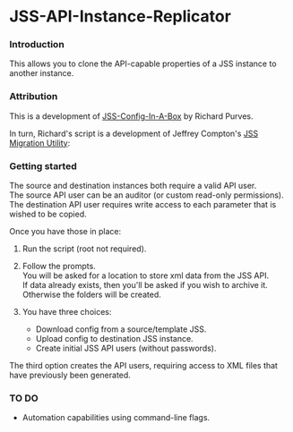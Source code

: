 # JSS-API-Instance-Replicator

### Introduction

This allows you to clone the API-capable properties of a JSS instance to another instance.  

### Attribution

This is a development of [JSS-Config-In-A-Box](https://github.com/franton/JSS-Config-In-A-Box)
by Richard Purves.

In turn, Richard's script is a development of Jeffrey Compton's
[JSS Migration Utility](https://github.com/igeekjsc/JSSAPIScripts/blob/master/jssMigrationUtility.bash):


### Getting started

The source and destination instances both require a valid API user.  
The source API user can be an auditor (or custom read-only permissions).  
The destination API user requires write access to each parameter that is wished to be copied.

Once you have those in place:

1. Run the script (root not required).
2. Follow the prompts.  
   You will be asked for a location to store xml data from the JSS API.  
   If data already exists, then you'll be asked if you wish to archive it. Otherwise the folders will be created.

3. You have three choices:

    * Download config from a source/template JSS.  
    * Upload config to destination JSS instance.  
    * Create initial JSS API users (without passwords).  

The third option creates the API users, requiring access to XML files that have previously been generated.

### TO DO

* Automation capabilities using command-line flags.
